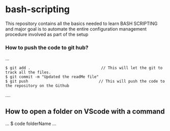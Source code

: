 # bash-scripting

This repository contains all the basics needed to learn BASH SCRIPTING and major goal is to automate the entire configuration management procedure involved as part of the setup

### How to push the code to git hub?
...

    $ git add .                               // This will let the git to track all the files.
    $ git commit -m "Updated the readMe file"
    $ git push                               // This will push the code to the repository on the Github
....

## How to open a folder on VScode with a command
...
    $ code folderName
...    